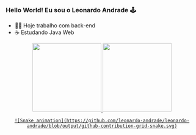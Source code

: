 ### Hello World! Eu sou o Leonardo Andrade 🕹️

- 👨‍💻 Hoje trabalho com back-end
- ☕ Estudando Java Web

<div align="center">
  <a href="https://github.com/leonardo-andrade">
  <img height="180em" src="https://github-readme-stats.vercel.app/api?username=leonardo-andrade&show_icons=true&theme=dark&include_all_commits=true&count_private=true"/>
  <img height="180em" src="https://github-readme-stats.vercel.app/api/top-langs/?username=leonardo-andrade&layout=compact&langs_count=7&theme=dark"/>
    
    ![Snake animation](https://github.com/leonardo-andrade/leonardo-andrade/blob/output/github-contribution-grid-snake.svg)
   
</div>

  
 
